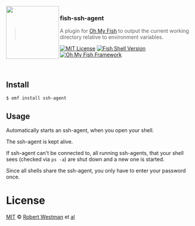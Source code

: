 <img src="https://cdn.rawgit.com/oh-my-fish/oh-my-fish/e4f1c2e0219a17e2c748b824004c8d0b38055c16/docs/logo.svg" align="left" width="144px" height="144px"/>

### fish-ssh-agent
> A plugin for [Oh My Fish][omf-link] to output the current working directory relative to environment variables.

[![MIT License](https://img.shields.io/badge/license-MIT-007EC7.svg?style=flat-square)](/LICENSE)
[![Fish Shell Version](https://img.shields.io/badge/fish-v3.2.2-007EC7.svg?style=flat-square)](https://fishshell.com)
[![Oh My Fish Framework](https://img.shields.io/badge/Oh%20My%20Fish-Framework-007EC7.svg?style=flat-square)](https://www.github.com/oh-my-fish/oh-my-fish)

<br/>


## Install

```fish
$ omf install ssh-agent
```


## Usage

Automatically starts an ssh-agent, when you open your shell.

The ssh-agent is kept alive.

If ssh-agent can't be connected to, all running ssh-agents, that your shell sees (checked via `ps -a`) are shut down and a new one is started.

Since all shells share the ssh-agent, you only have to enter your password once.

# License

[MIT][mit] © [Robert Westman][author] et [al][contributors]


[mit]:            https://opensource.org/licenses/MIT
[author]:         https://github.com/alyyousuf7
[contributors]:   https://github.com/bytefluxio/plugin-ssh-agent/graphs/contributors
[omf-link]:       https://www.github.com/oh-my-fish/oh-my-fish

[license-badge]:  https://img.shields.io/badge/license-MIT-007EC7.svg?style=flat-square
